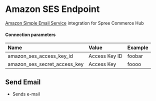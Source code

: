 # Amazon SES Endpoint

[Amazon Simple Email Service](http://aws.amazon.com/ses/?nc1=h_l2_as) integration for Spree Commerce Hub

#### Connection parameters

| Name | Value | Example |
| :----| :-----| :------ |
| amazon_ses_access_key_id | Access Key ID | foobar |
| amazon_ses_secret_access_key | Access Key | foooo |

## Send Email

* Sends e-mail
